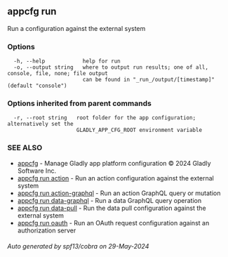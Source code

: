 ## appcfg run

Run a configuration against the external system

### Options

```
  -h, --help            help for run
  -o, --output string   where to output run results; one of all, console, file, none; file output
                        can be found in "_run_/output/[timestamp]" (default "console")
```

### Options inherited from parent commands

```
  -r, --root string   root folder for the app configuration; alternatively set the
                      GLADLY_APP_CFG_ROOT environment variable
```

### SEE ALSO

* [appcfg](appcfg.md)	 - Manage Gladly app platform configuration © 2024 Gladly Software Inc.
* [appcfg run action](appcfg_run_action.md)	 - Run an action configuration against the external system
* [appcfg run action-graphql](appcfg_run_action-graphql.md)	 - Run an action GraphQL query or mutation
* [appcfg run data-graphql](appcfg_run_data-graphql.md)	 - Run a data GraphQL query operation
* [appcfg run data-pull](appcfg_run_data-pull.md)	 - Run the data pull configuration against the external system
* [appcfg run oauth](appcfg_run_oauth.md)	 - Run an OAuth request configuration against an authorization server

###### Auto generated by spf13/cobra on 29-May-2024
